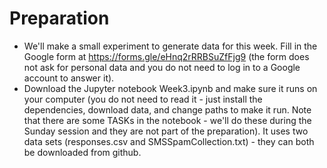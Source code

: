 # Preparation
- We'll make a small experiment to generate data for this week. Fill in the Google form at https://forms.gle/eHnq2rRRBSuZfFjg9 (the form does not ask for personal data and you do not need to log in to a Google account to answer it).
- Download the Jupyter notebook Week3.ipynb and make sure it runs on your computer (you do not need to read it - just install the dependencies, download data, and change paths to make it run. Note that there are some TASKs in the notebook - we'll do these during the Sunday session and they are not part of the preparation). It uses two data sets (responses.csv and SMSSpamCollection.txt) - they can both be downloaded from github.
